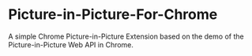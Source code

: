 # Picture-in-Picture-For-Chrome
A simple Chrome Picture-in-Picture  Extension based on the demo of the Picture-in-Picture Web API in Chrome.

